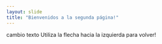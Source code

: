 ```yaml
---
layout: slide
title: "Bienvenidos a la segunda página!"
---
```

cambio texto
Utiliza la flecha hacia la izquierda para volver!
